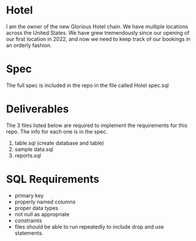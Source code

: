 # Hotel
I am the owner of the new Glorious Hotel chain. We have multiple locations across the United States.
We have grew tremendously since our opening of our first location in 2022, and now we need to keep track of our bookings in an orderly fashion.

# Spec
The full spec is included in the repo in the file called Hotel spec.sql

# Deliverables
The 3 files listed below are required to implement the requirements for this repo. The info for each one is in the spec.
1. table.sql (create database and table)
2. sample data.sql
3. reports.sql

# SQL Requirements
- primary key
- properly named columns
- proper data types
- not null as appropriate
- constraints
- files should be able to run repeatedly to include drop and use statements.

